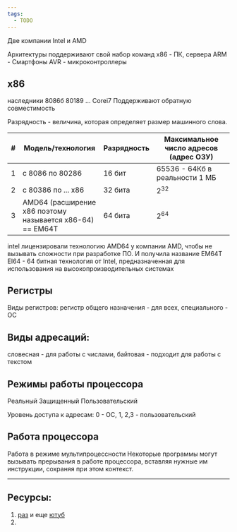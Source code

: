 ```yaml
---
tags:
  - TODO
---
```


Две компании Intel и AMD

Архитектуры поддерживают свой набор команд
x86 - ПК, сервера
ARM - Смартфоны 
AVR - микроконтроллеры

## x86
наследники 8086б 80189 ... Corei7
Поддерживают обратную совместимость 

Разрядность - величина, которая определяет размер машинного слова. 

| \#  | Модель/технология                                         | Разрядность | Максимальное число адресов (адрес ОЗУ) |
| --- | --------------------------------------------------------- | ----------- | -------------------------------------- |
| 1   | с 8086 по 80286                                           | 16 бит      | 65536 - 64Кб в реальности 1 МБ         |
| 2   | с 80386 по ... x86                                        | 32 бита     | $2^{32}$                               |
| 3   | AMD64 (расширение x86 поэтому называется x86-64) == EM64T | 64 бита     | $2^{64}$                               |

intel лицензировали технологию AMD64 у компании AMD, чтобы не вызывать сложности при разработке ПО. И получила название EM64T
EI64 - 64 битная технология от Intel, предназначенная для использования на высокопроизводительных системах

## Регистры

Виды регистров: 
регистр общего назначения - для всех,
специального - ОС 

## Виды адресаций:
словесная - для работы с числами,
байтовая - подходит для работы с текстом

## Режимы работы процессора

Реальный 
Защищенный 
Пользовательский

Уровень доступа к адресам: 
0 - ОС, 1, 2,3 - пользовательский
## Работа процессора
Работа в режиме мультипроцессности
Некоторые программы могут вызывать прерывания в работе процессора, вставляя нужные им инструкции, сохраняя при этом контекст.

----
## Ресурсы: 
1) [раз](https://rutube.ru/video/73c0cd6a49e8ba8d2fca8b94a341f1d8/) и еще [ютуб](https://www.youtube.com/watch?v=k9wK2FThEsk)
2) 